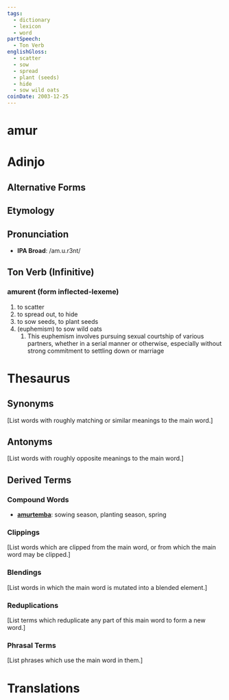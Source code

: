 ```yaml
---
tags:
  - dictionary
  - lexicon
  - word
partSpeech:
  - Ton Verb
englishGloss:
  - scatter
  - sow
  - spread
  - plant (seeds)
  - hide
  - sow wild oats
coinDate: 2003-12-25
---
```

# amur

# Adinjo
## Alternative Forms

## Etymology

## Pronunciation
- **IPA Broad**: /am.u.r3nt/

## Ton Verb (Infinitive)
### amurent (form inflected-lexeme)
1. to scatter 
2. to spread out, to hide
3. to sow seeds, to plant seeds
4. (euphemism) to sow wild oats
	1. This euphemism involves pursuing sexual courtship of various partners, whether in a serial manner or otherwise, especially without strong commitment to settling down or marriage

# Thesaurus
## Synonyms
\[List words with roughly matching or similar meanings to the main word.]
## Antonyms
\[List words with roughly opposite meanings to the main word.]
## Derived Terms

### Compound Words
- [**amurtemba**](lexicon/a/amurtemba): sowing season, planting season, spring
### Clippings
\[List words which are clipped from the main word, or from which the main word may be clipped.]
### Blendings
\[List words in which the main word is mutated into a blended element.]
### Reduplications
\[List terms which reduplicate any part of this main word to form a new word.]
### Phrasal Terms
\[List phrases which use the main word in them.]

# Translations
